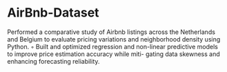 # AirBnb-Dataset

Performed a comparative study of Airbnb listings across the Netherlands and Belgium to evaluate pricing variations
and neighborhood density using Python.
◦ Built and optimized regression and non-linear predictive models to improve price estimation accuracy while miti-
gating data skewness and enhancing forecasting reliability.
